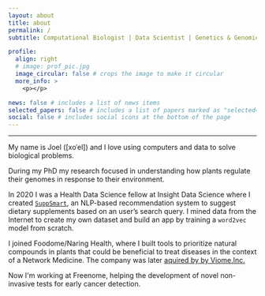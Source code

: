 ```yaml
---
layout: about
title: about
permalink: /
subtitle: Computational Biologist | Data Scientist | Genetics & Genomics PhD

profile:
  align: right
  # image: prof_pic.jpg
  image_circular: false # crops the image to make it circular
  more_info: >
    <p></p>    

news: false # includes a list of news items
selected_papers: false # includes a list of papers marked as "selected={true}"
social: false # includes social icons at the bottom of the page
---
```


---

My name is Joel ([xoˈel]) and I love using computers and data to solve biological problems.

During my PhD my research focused in understanding how plants regulate their genomes in response to their environment. 

In 2020 I was a Health Data Science fellow at Insight Data Science where I created [`SuppSmart`](https://github.com/rodriguezmDNA/suppsmart), an NLP-based recommendation system to suggest dietary supplements based on an user’s search query. I mined data from the Internet to create my own dataset and build an app by training a `word2vec` model from scratch.

I joined Foodome/Naring Health, where I built tools to prioritize natural compounds in plants that could be beneficial to treat diseases in the context of a Network Medicine. The company was later [aquired by by Viome.Inc.](https://www.prnewswire.com/news-releases/viome-acquires-naring-health-to-further-its-lead-in-personalized-nutrition-and-longevity-301975499.html)

Now I'm working at Freenome, helping the development of novel non-invasive tests for early cancer detection.